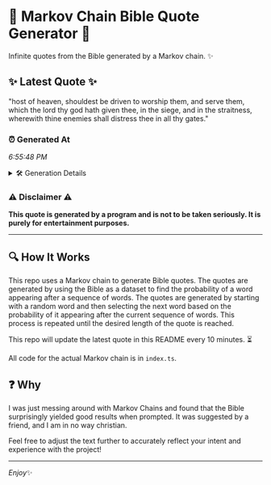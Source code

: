 # 📖 Markov Chain Bible Quote Generator 📖

Infinite quotes from the Bible generated by a Markov chain. ✨

## ✨ Latest Quote ✨
"host of heaven, shouldest be driven to worship them, and serve them, which the lord thy god hath given thee, in the siege, and in the straitness, wherewith thine enemies shall distress thee in all thy gates."

### ⏰ Generated At
*6:55:48 PM*

<details>
    <summary>🛠️ Generation Details</summary>
    <p>
        <strong>🌱 Seed:</strong> host<br>
        <strong>🔄 Iterations:</strong> 36<br>
        <strong>📜 Context History:</strong><br>[ host ]: of<br>[ host, of ]: heaven,<br>[ host, of, heaven, ]: shouldest<br>[ host, of, heaven,, shouldest ]: be<br>[ host, of, heaven,, shouldest, be ]: driven<br>[ host, of, heaven,, shouldest, be, driven ]: to<br>[ of, heaven,, shouldest, be, driven, to ]: worship<br>[ heaven,, shouldest, be, driven, to, worship ]: them,<br>[ shouldest, be, driven, to, worship, them, ]: and<br>[ be, driven, to, worship, them,, and ]: serve<br>[ driven, to, worship, them,, and, serve ]: them,<br>[ to, worship, them,, and, serve, them, ]: which<br>[ worship, them,, and, serve, them,, which ]: the<br>[ them,, and, serve, them,, which, the ]: lord<br>[ and, serve, them,, which, the, lord ]: thy<br>[ serve, them,, which, the, lord, thy ]: god<br>[ them,, which, the, lord, thy, god ]: hath<br>[ which, the, lord, thy, god, hath ]: given<br>[ the, lord, thy, god, hath, given ]: thee,<br>[ lord, thy, god, hath, given, thee, ]: in<br>[ thy, god, hath, given, thee,, in ]: the<br>[ god, hath, given, thee,, in, the ]: siege,<br>[ hath, given, thee,, in, the, siege, ]: and<br>[ given, thee,, in, the, siege,, and ]: in<br>[ thee,, in, the, siege,, and, in ]: the<br>[ in, the, siege,, and, in, the ]: straitness,<br>[ the, siege,, and, in, the, straitness, ]: wherewith<br>[ siege,, and, in, the, straitness,, wherewith ]: thine<br>[ and, in, the, straitness,, wherewith, thine ]: enemies<br>[ in, the, straitness,, wherewith, thine, enemies ]: shall<br>[ the, straitness,, wherewith, thine, enemies, shall ]: distress<br>[ straitness,, wherewith, thine, enemies, shall, distress ]: thee<br>[ wherewith, thine, enemies, shall, distress, thee ]: in<br>[ thine, enemies, shall, distress, thee, in ]: all<br>[ enemies, shall, distress, thee, in, all ]: thy<br>[ shall, distress, thee, in, all, thy ]: gates.<br>
    </p>
</details>

### ⚠️ Disclaimer ⚠️
**This quote is generated by a program and is not to be taken seriously. It is purely for entertainment purposes.**

---

## 🔍 How It Works

This repo uses a Markov chain to generate Bible quotes. The quotes are generated by using the Bible as a dataset to find the probability of a word appearing after a sequence of words. The quotes are generated by starting with a random word and then selecting the next word based on the probability of it appearing after the current sequence of words. This process is repeated until the desired length of the quote is reached.

This repo will update the latest quote in this README every 10 minutes. ⏳

All code for the actual Markov chain is in `index.ts`.

## ❓ Why

I was just messing around with Markov Chains and found that the Bible surprisingly yielded good results when prompted. 
It was suggested by a friend, and I am in no way christian.

Feel free to adjust the text further to accurately reflect your intent and experience with the project!

---

*Enjoy*✨
